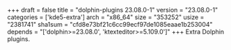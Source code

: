 +++
draft = false
title = "dolphin-plugins 23.08.0-1"
version = "23.08.0-1"
categories = ['kde5-extra']
arch = "x86_64"
size = "353252"
usize = "2381741"
sha1sum = "cfd8e73bf21c6cc99ecf97de1085eaae1b253004"
depends = "['dolphin>=23.08.0', 'ktexteditor>=5.109.0']"
+++
Extra Dolphin plugins.